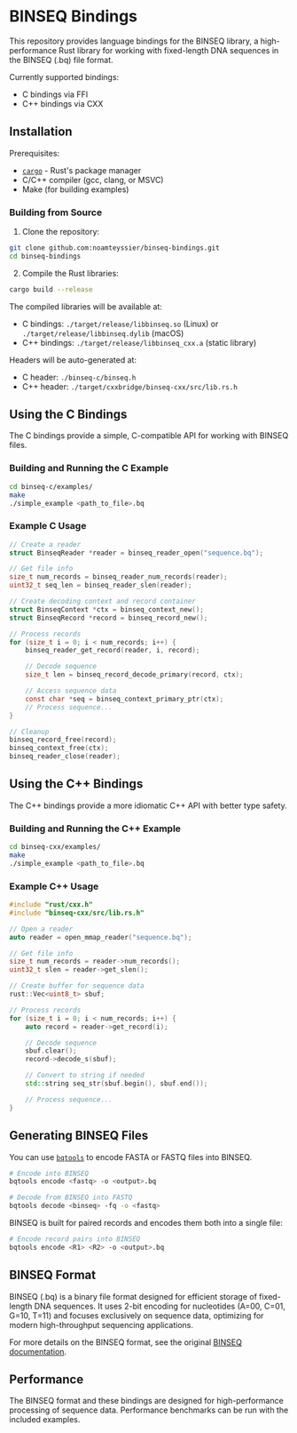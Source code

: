 # BINSEQ Bindings

This repository provides language bindings for the BINSEQ library, a high-performance Rust library for working with fixed-length DNA sequences in the BINSEQ (.bq) file format.

Currently supported bindings:

- C bindings via FFI
- C++ bindings via CXX

## Installation

Prerequisites:

- [`cargo`](https://rustup.rs/) - Rust's package manager
- C/C++ compiler (gcc, clang, or MSVC)
- Make (for building examples)

### Building from Source

1. Clone the repository:

```bash
git clone github.com:noamteyssier/binseq-bindings.git
cd binseq-bindings
```

2. Compile the Rust libraries:

```bash
cargo build --release
```

The compiled libraries will be available at:

- C bindings: `./target/release/libbinseq.so` (Linux) or `./target/release/libbinseq.dylib` (macOS)
- C++ bindings: `./target/release/libbinseq_cxx.a` (static library)

Headers will be auto-generated at:

- C header: `./binseq-c/binseq.h`
- C++ header: `./target/cxxbridge/binseq-cxx/src/lib.rs.h`

## Using the C Bindings

The C bindings provide a simple, C-compatible API for working with BINSEQ files.

### Building and Running the C Example

```bash
cd binseq-c/examples/
make
./simple_example <path_to_file>.bq
```

### Example C Usage

```c
// Create a reader
struct BinseqReader *reader = binseq_reader_open("sequence.bq");

// Get file info
size_t num_records = binseq_reader_num_records(reader);
uint32_t seq_len = binseq_reader_slen(reader);

// Create decoding context and record container
struct BinseqContext *ctx = binseq_context_new();
struct BinseqRecord *record = binseq_record_new();

// Process records
for (size_t i = 0; i < num_records; i++) {
    binseq_reader_get_record(reader, i, record);

    // Decode sequence
    size_t len = binseq_record_decode_primary(record, ctx);

    // Access sequence data
    const char *seq = binseq_context_primary_ptr(ctx);
    // Process sequence...
}

// Cleanup
binseq_record_free(record);
binseq_context_free(ctx);
binseq_reader_close(reader);
```

## Using the C++ Bindings

The C++ bindings provide a more idiomatic C++ API with better type safety.

### Building and Running the C++ Example

```bash
cd binseq-cxx/examples/
make
./simple_example <path_to_file>.bq
```

### Example C++ Usage

```cpp
#include "rust/cxx.h"
#include "binseq-cxx/src/lib.rs.h"

// Open a reader
auto reader = open_mmap_reader("sequence.bq");

// Get file info
size_t num_records = reader->num_records();
uint32_t slen = reader->get_slen();

// Create buffer for sequence data
rust::Vec<uint8_t> sbuf;

// Process records
for (size_t i = 0; i < num_records; i++) {
    auto record = reader->get_record(i);

    // Decode sequence
    sbuf.clear();
    record->decode_s(sbuf);

    // Convert to string if needed
    std::string seq_str(sbuf.begin(), sbuf.end());

    // Process sequence...
}
```

## Generating BINSEQ Files

You can use [`bqtools`](https://github.com/noamteyssier/bqtools) to encode FASTA or FASTQ files into BINSEQ.

```bash
# Encode into BINSEQ
bqtools encode <fastq> -o <output>.bq

# Decode from BINSEQ into FASTQ
bqtools decode <binseq> -fq -o <fastq>
```

BINSEQ is built for paired records and encodes them both into a single file:

```bash
# Encode record pairs into BINSEQ
bqtools encode <R1> <R2> -o <output>.bq
```

## BINSEQ Format

BINSEQ (.bq) is a binary file format designed for efficient storage of fixed-length DNA sequences. It uses 2-bit encoding for nucleotides (A=00, C=01, G=10, T=11) and focuses exclusively on sequence data, optimizing for modern high-throughput sequencing applications.

For more details on the BINSEQ format, see the original [BINSEQ documentation](https://github.com/arcinstitute/binseq).

## Performance

The BINSEQ format and these bindings are designed for high-performance processing of sequence data. Performance benchmarks can be run with the included examples.

